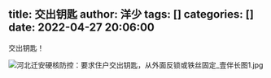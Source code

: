 title: 交出钥匙
author: 洋少
tags: []
categories: []
date: 2022-04-27 20:06:00
---
交出钥匙！
<!-- more -->
![河北迁安硬核防控：要求住户交出钥匙，从外面反锁或铁丝固定_壹伴长图1.jpg](http://124.220.167.166:8081/i/2022/04/27/6269322f3e5d9.jpg)